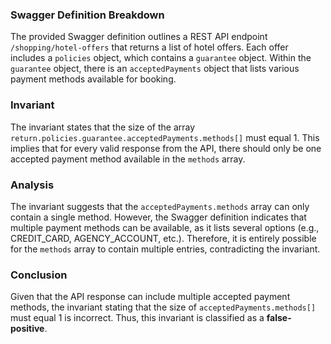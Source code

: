 ### Swagger Definition Breakdown
The provided Swagger definition outlines a REST API endpoint `/shopping/hotel-offers` that returns a list of hotel offers. Each offer includes a `policies` object, which contains a `guarantee` object. Within the `guarantee` object, there is an `acceptedPayments` object that lists various payment methods available for booking.

### Invariant
The invariant states that the size of the array `return.policies.guarantee.acceptedPayments.methods[]` must equal 1. This implies that for every valid response from the API, there should only be one accepted payment method available in the `methods` array.

### Analysis
The invariant suggests that the `acceptedPayments.methods` array can only contain a single method. However, the Swagger definition indicates that multiple payment methods can be available, as it lists several options (e.g., CREDIT_CARD, AGENCY_ACCOUNT, etc.). Therefore, it is entirely possible for the `methods` array to contain multiple entries, contradicting the invariant.

### Conclusion
Given that the API response can include multiple accepted payment methods, the invariant stating that the size of `acceptedPayments.methods[]` must equal 1 is incorrect. Thus, this invariant is classified as a **false-positive**.
